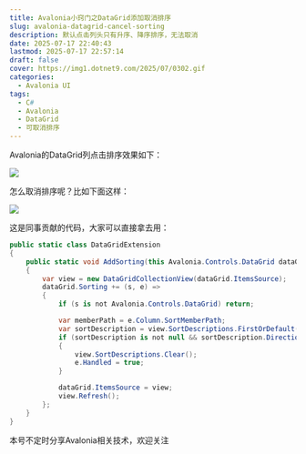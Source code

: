 ```yaml
---
title: Avalonia小窍门之DataGrid添加取消排序
slug: avalonia-datagrid-cancel-sorting
description: 默认点击列头只有升序、降序排序，无法取消
date: 2025-07-17 22:40:43
lastmod: 2025-07-17 22:57:14
draft: false
cover: https://img1.dotnet9.com/2025/07/0302.gif
categories:
  - Avalonia UI
tags:
  - C#
  - Avalonia
  - DataGrid
  - 可取消排序
---
```


Avalonia的DataGrid列点击排序效果如下：

![](https://img1.dotnet9.com/2025/07/0302.gif)

怎么取消排序呢？比如下面这样：

![](https://img1.dotnet9.com/2025/07/0303.gif)

这是同事贡献的代码，大家可以直接拿去用：

```csharp
public static class DataGridExtension
{
    public static void AddSorting(this Avalonia.Controls.DataGrid dataGrid)
    {
        var view = new DataGridCollectionView(dataGrid.ItemsSource);
        dataGrid.Sorting += (s, e) =>
        {
            if (s is not Avalonia.Controls.DataGrid) return;

            var memberPath = e.Column.SortMemberPath;
            var sortDescription = view.SortDescriptions.FirstOrDefault(d => d.PropertyPath == memberPath);
            if (sortDescription is not null && sortDescription.Direction == ListSortDirection.Descending)
            {
                view.SortDescriptions.Clear();
                e.Handled = true;
            }

            dataGrid.ItemsSource = view;
            view.Refresh();
        };
    }
}
```

本号不定时分享Avalonia相关技术，欢迎关注